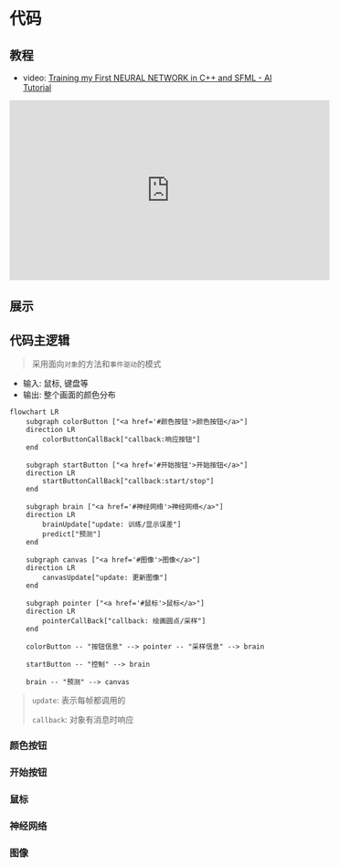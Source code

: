 # 代码

## 教程

- video: [Training my First NEURAL NETWORK in C++ and SFML - AI Tutorial](https://youtu.be/Zrrnqd0rCXg)

<iframe width="560" height="315" src="https://www.youtube.com/embed/Zrrnqd0rCXg" title="YouTube video player" frameborder="0" allow="accelerometer; autoplay; clipboard-write; encrypted-media; gyroscope; picture-in-picture" allowfullscreen></iframe>

## 展示

[](index.html ":include :type=iframe width = 650px height=540px")

## 代码主逻辑

> 采用面向`对象`的方法和`事件驱动`的模式

- 输入: 鼠标, 键盘等
- 输出: 整个画面的颜色分布

```mermaid
flowchart LR
    subgraph colorButton ["<a href='#颜色按钮'>颜色按钮</a>"]
    direction LR
        colorButtonCallBack["callback:响应按钮"]
    end

    subgraph startButton ["<a href='#开始按钮'>开始按钮</a>"]
    direction LR
        startButtonCallBack["callback:start/stop"]
    end

    subgraph brain ["<a href='#神经网络'>神经网络</a>"]
    direction LR
        brainUpdate["update: 训练/显示误差"]
        predict["预测"]
    end

    subgraph canvas ["<a href='#图像'>图像</a>"]
    direction LR
        canvasUpdate["update: 更新图像"]
    end

    subgraph pointer ["<a href='#鼠标'>鼠标</a>"]
    direction LR
        pointerCallBack["callback: 绘画圆点/采样"]
    end

    colorButton -- "按钮信息" --> pointer -- "采样信息" --> brain

    startButton -- "控制" --> brain

    brain -- "预测" --> canvas
```

> `update`: 表示每帧都调用的
>
> `callback`: 对象有消息时响应

[](main.js ":include :type=code js")

### 颜色按钮

[](ColorButton.js ":include :type=code js")

### 开始按钮

[](StartButton.js ":include :type=code js")

### 鼠标

[](Pointer.js ":include :type=code js")

### 神经网络

[](Brain.js ":include :type=code js")

### 图像

[](Canvas.js ":include :type=code js")
